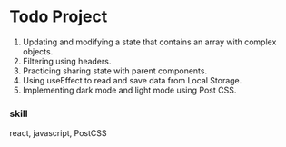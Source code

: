 # Todo Project
1. Updating and modifying a state that contains an array with complex objects.
2. Filtering using headers.
3. Practicing sharing state with parent components.
4. Using useEffect to read and save data from Local Storage.
5. Implementing dark mode and light mode using Post CSS.

### skill
react, javascript, PostCSS

